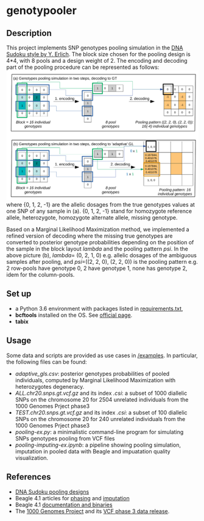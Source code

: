 # genotypooler

## Description
This project implements SNP genotypes pooling simulation in the [DNA Sudoku style by Y. Erlich](https://www.ncbi.nlm.nih.gov/pmc/articles/PMC2704425/pdf/1243.pdf/?tool=EBI).
The block size chosen for the pooling design is 4*4, with 8 pools and a design weight of 2.
The encoding and decoding part of the pooling procedure can be represented as follows: ![Pooling simulation on genotypes in the DNA Sudoku style](pooling-sim-gtgl.png)
where {0, 1, 2, -1} are the allelic dosages from the true genotypes values at one SNP of any sample in (a). {0, 1, 2, -1} stand for 
homozygote reference allele, heterozygote, homozygote alternate allele, missing genotype.

Based on a Marginal Likelihood Maximization method, we implemented a refined version of decoding where the missing true genotypes are converted to posterior genotype probabilities 
depending on the position of the sample in the block layout _lambda_ and the pooling pattern _psi_. In the above picture (b),
_lambda_= (0, 2, 1, 0) e.g. allelic dosages of the ambiguous samples after pooling, 
and _psi_=((2, 2, 0), (2, 2, 0)) is the pooling pattern e.g. 2 row-pools have genotype 0, 2 have genotype 1, none has genotype 2, idem for the column-pools.

## Set up
* a Python 3.6 environment with packages listed in [requirements.txt](requirements.txt),
* **bcftools** installed on the OS. See [official page](https://samtools.github.io/bcftools/).
* **tabix**

## Usage
Some data and scripts are provided as use cases in [/examples](/examples). 
In particular, the following files can be found:
* *adaptive_gls.csv*: posterior genotypes probabilities of pooled individuals, computed by Marginal Likelihood Maximization with heterozygotes degeneracy.
* *ALL.chr20.snps.gt.vcf.gz* and its index *.csi*: a subset of 1000 diallelic SNPs on the chromosome 20 for 2504 unrelated individuals from the 1000 Genomes Prject phase3
* *TEST.chr20.snps.gt.vcf.gz* and its index *.csi*: a subset of 100 diallelic SNPs on the chromosome 20 for 240 unrelated individuals from the 1000 Genomes Prject phase3
* *pooling-ex.py*: a minimalistic command-line program for simulating SNPs genotypes pooling from VCF files
* *pooling-imputing-ex.ipynb*: a pipeline showing pooling simulation, imputation in pooled data with Beagle and impuatation quality visualization.


## References
* [DNA Sudoku pooling designs](https://www.ncbi.nlm.nih.gov/pmc/articles/PMC2704425/pdf/1243.pdf/?tool=EBI)
* Beagle 4.1 articles for [phasing](https://linkinghub.elsevier.com/retrieve/pii/S0002929707638828) and [imputation](https://www.cell.com/ajhg/fulltext/S0002-9297(15)00491-7) 
* Beagle 4.1 [documentation and binaries](https://faculty.washington.edu/browning/beagle/b4_1.html)
* The [1000 Genomes Project](https://www.internationalgenome.org/) and its [VCF phase 3 data release](ftp://ftp.1000genomes.ebi.ac.uk/vol1/ftp/release/20130502/).
